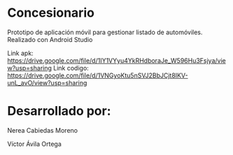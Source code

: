 # Concesionario
Prototipo de aplicación móvil para gestionar listado de automóviles. Realizado con Android Studio

Link apk: https://drive.google.com/file/d/1IY1VYyu4YkRHdboraJe_W596Hu3Fsjya/view?usp=sharing
Link codigo:  https://drive.google.com/file/d/1VNGyoKtu5nSVJ2BbJCjt8IKV-unL_avO/view?usp=sharing

# Desarrollado por:
Nerea Cabiedas Moreno

Víctor Ávila Ortega  
